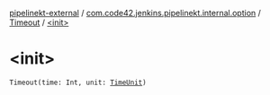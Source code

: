 [pipelinekt-external](../../index.md) / [com.code42.jenkins.pipelinekt.internal.option](../index.md) / [Timeout](index.md) / [&lt;init&gt;](./-init-.md)

# &lt;init&gt;

`Timeout(time: Int, unit: `[`TimeUnit`](https://docs.oracle.com/javase/6/docs/api/java/util/concurrent/TimeUnit.html)`)`